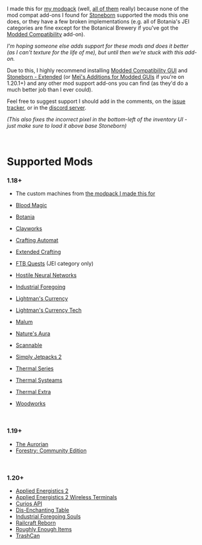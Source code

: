 I made this for [my modpack](https://www.curseforge.com/minecraft/modpacks/teoe-2) (well, [all of them](https://www.curseforge.com/members/vizthex/projects?page=1&pageSize=20&sortBy=ReleaseDate&sortOrder=Desc&classIds=4471) really) because none of the mod compat add-ons I found for [Stoneborn](https://www.curseforge.com/minecraft/texture-packs/stoneborn) supported the mods this one does, or they have a few broken implementations (e.g. all of Botania's JEI categories are fine except for the Botanical Brewery if you've got the [Modded Compatibility](https://www.curseforge.com/minecraft/texture-packs/stoneborn-modded-compatibility-sbmc) add-on).

*I'm hoping someone else adds support for these mods and does it better (as I can't texture for the life of me), but until then we're stuck with this add-on.*

Due to this, I highly recommend installing [Modded Compatibility GUI](https://www.curseforge.com/minecraft/texture-packs/stoneborn-modded-compatibility-sbmc) and [Stoneborn - Extended](https://www.curseforge.com/minecraft/texture-packs/stoneborn-extended) (or [Meï's Additions for Modded GUIs](https://www.curseforge.com/minecraft/texture-packs/stoneborn-meis-additions-for-modded-guis) if you're on 1.20.1+) and any other mod support add-ons you can find (as they'd do a much better job than I ever could).

Feel free to suggest support I should add in the comments, on the [issue tracker](https://github.com/vizthex123/StonebornMissingMods/issues), or in the [discord server](https://discord.com/invite/NtwzA6X).

*(This also fixes the incorrect pixel in the bottom-left of the inventory UI - just make sure to load it above base Stoneborn)*

<br />


# Supported Mods

### 1.18+

* The custom machines from [the modpack I made this for](https://www.curseforge.com/minecraft/modpacks/teoe-2)

* [Blood Magic](https://www.curseforge.com/minecraft/mc-mods/blood-magic)
* [Botania](https://www.curseforge.com/minecraft/mc-mods/botania)
* [Clayworks](https://www.curseforge.com/minecraft/mc-mods/clayworks)
* [Crafting Automat](https://www.curseforge.com/minecraft/mc-mods/crafting-automat)
* [Extended Crafting](https://www.curseforge.com/minecraft/mc-mods/extended-crafting)
* [FTB Quests](https://www.curseforge.com/minecraft/mc-mods/ftb-quests-forge) (JEI category only)
* [Hostile Neural Networks](https://www.curseforge.com/minecraft/mc-mods/hostile-neural-networks)
* [Industrial Foregoing](https://www.curseforge.com/minecraft/mc-mods/industrial-foregoing)
* [Lightman's Currency](https://www.curseforge.com/minecraft/mc-mods/lightmans-currency)
* [Lightman's Currency Tech](https://www.curseforge.com/minecraft/mc-mods/lc-tech)
* [Malum](https://www.curseforge.com/minecraft/mc-mods/malum)
* [Nature's Aura](https://www.curseforge.com/minecraft/mc-mods/natures-aura)
* [Scannable](https://www.curseforge.com/minecraft/mc-mods/scannable)
* [Simply Jetpacks 2](https://www.curseforge.com/minecraft/mc-mods/simply-jetpacks-2)
* [Thermal Series](https://www.curseforge.com/minecraft/mc-mods/thermal-expansion)
* [Thermal Systeams](https://www.curseforge.com/minecraft/mc-mods/thermal-systeams)
* [Thermal Extra](https://www.curseforge.com/minecraft/mc-mods/thermal_extra)
* [Woodworks](https://www.curseforge.com/minecraft/mc-mods/woodworks)

<br />

### 1.19+

* [The Aurorian](https://www.curseforge.com/minecraft/mc-mods/the-aurorian)
* [Forestry: Community Edition](https://www.curseforge.com/minecraft/mc-mods/forestry-community-edition)

<br />

### 1.20+

* [Applied Energistics 2](https://www.curseforge.com/minecraft/mc-mods/applied-energistics-2)
* [Applied Energistics 2 Wireless Terminals](https://www.curseforge.com/minecraft/mc-mods/applied-energistics-2-wireless-terminals)
* [Curios API](https://www.curseforge.com/minecraft/mc-mods/curios)
* [Dis-Enchanting Table](https://www.curseforge.com/minecraft/mc-mods/dis-enchanting-table)
* [Industrial Foregoing Souls](https://www.curseforge.com/minecraft/mc-mods/industrial-foregoing-souls)
* [Railcraft Reborn](https://www.curseforge.com/minecraft/mc-mods/railcraft-reborn)
* [Roughly Enough Items](https://www.curseforge.com/minecraft/mc-mods/roughly-enough-items)
* [TrashCan](https://www.curseforge.com/minecraft/mc-mods/trashcan)
